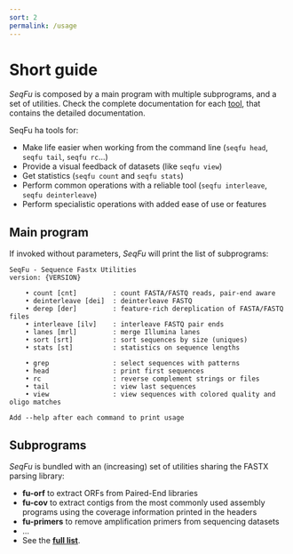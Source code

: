 ```yaml
---
sort: 2
permalink: /usage
---
```

# Short guide

*SeqFu* is composed by a main program with multiple subprograms, and a set of utilities.
Check the complete documentation for each [tool]({{site.baseurl}}/tools), that contains the detailed
documentation.

SeqFu ha tools for:
 * Make life easier when working from the command line 
 (`seqfu head`, `seqfu tail`, `seqfu rc`...)
 * Provide a visual feedback of datasets (like `seqfu view`)
 * Get statistics (`seqfu count` and `seqfu stats`)
 * Perform common operations with a reliable tool (`seqfu interleave`, `seqfu deinterleave`)
 * Perform specialistic operations with added ease of use or features



## Main program

If invoked without parameters, *SeqFu* will print the list of subprograms:

```text
SeqFu - Sequence Fastx Utilities
version: {VERSION}

	• count [cnt]         : count FASTA/FASTQ reads, pair-end aware
	• deinterleave [dei]  : deinterleave FASTQ
	• derep [der]         : feature-rich dereplication of FASTA/FASTQ files
	• interleave [ilv]    : interleave FASTQ pair ends
	• lanes [mrl]         : merge Illumina lanes
	• sort [srt]          : sort sequences by size (uniques)
	• stats [st]          : statistics on sequence lengths

	• grep                : select sequences with patterns
	• head                : print first sequences
	• rc                  : reverse complement strings or files
	• tail                : view last sequences
	• view                : view sequences with colored quality and oligo matches

Add --help after each command to print usage
```

## Subprograms

*SeqFu* is bundled with an (increasing) set of utilities sharing the FASTX parsing library:
* **fu-orf** to extract ORFs from Paired-End libraries
* **fu-cov** to extract contigs from the most commonly used assembly programs using the coverage information printed in the headers
* **fu-primers** to remove amplification primers from sequencing datasets
* ...
* See the **[full list](https://telatin.github.io/seqfu2/utilities/)**.